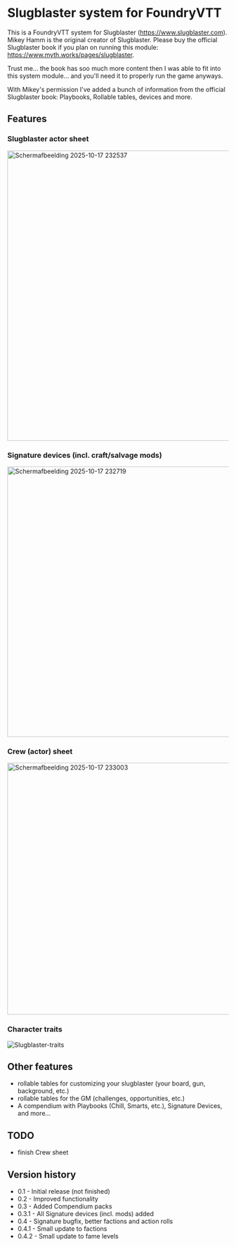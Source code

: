 # Slugblaster system for FoundryVTT
This is a FoundryVTT system for Slugblaster (https://www.slugblaster.com).
Mikey Hamm is the original creator of Slugblaster.
Please buy the official Slugblaster book if you plan on running this module: https://www.myth.works/pages/slugblaster.

Trust me... the book has soo much more content then I was able to fit into this system module... and you'll need it to properly run the game anyways.

With Mikey's permission I've added a bunch of information from the official Slugblaster book: Playbooks, Rollable tables, devices and more.

## Features
### Slugblaster actor sheet
<img width="592" height="661" alt="Schermafbeelding 2025-10-17 232537" src="https://github.com/user-attachments/assets/6efeb634-4891-42f0-8f6a-034d23048429" />

### Signature devices (incl. craft/salvage mods)
<img width="646" height="616" alt="Schermafbeelding 2025-10-17 232719" src="https://github.com/user-attachments/assets/7a923dc9-2385-4838-a481-6427a4d1e2be" />

### Crew (actor) sheet
<img width="634" height="574" alt="Schermafbeelding 2025-10-17 233003" src="https://github.com/user-attachments/assets/06591c15-e5fe-4054-af0a-a113af497a54" />

### Character traits
![Slugblaster-traits](https://github.com/user-attachments/assets/a95b20f2-26fc-49d4-8d11-05a0050d2798)



## Other features
* rollable tables for customizing your slugblaster (your board, gun, background, etc.)
* rollable tables for the GM (challenges, opportunities, etc.)
* A compendium with Playbooks (Chill, Smarts, etc.), Signature Devices, and more...

## TODO
* finish Crew sheet

## Version history
* 0.1 - Initial release (not finished)
* 0.2 - Improved functionality
* 0.3 - Added Compendium packs
* 0.3.1 - All Signature devices (incl. mods) added
* 0.4 - Signature bugfix, better factions and action rolls
* 0.4.1 - Small update to factions
* 0.4.2 - Small update to fame levels
